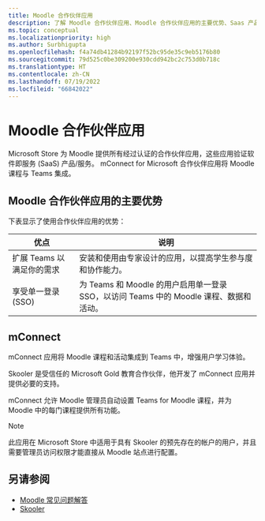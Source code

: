 ```yaml
---
title: Moodle 合作伙伴应用
description: 了解 Moodle 合作伙伴应用、Moodle 合作伙伴应用的主要优势、Saas 产品/服务和 mConnect。 为 Teams 用户启用单一登录 SSO。
ms.topic: conceptual
ms.localizationpriority: high
ms.author: Surbhigupta
ms.openlocfilehash: f4a74db41284b92197f52bc95de35c9eb5176b80
ms.sourcegitcommit: 79d525c0be309200e930cdd942bc2c753d0b718c
ms.translationtype: HT
ms.contentlocale: zh-CN
ms.lasthandoff: 07/19/2022
ms.locfileid: "66842022"
---
```

# <a name="partner-apps-for-moodle"></a>Moodle 合作伙伴应用

Microsoft Store 为 Moodle 提供所有经过认证的合作伙伴应用，这些应用验证软件即服务 (SaaS) 产品/服务。 mConnect for Microsoft 合作伙伴应用将 Moodle 课程与 Teams 集成。

## <a name="key-benefits-of-partner-apps-for-moodle"></a>Moodle 合作伙伴应用的主要优势

下表显示了使用合作伙伴应用的优势：

|优点| 说明|
|----------|------------|
|扩展 Teams 以满足你的需求| 安装和使用由专家设计的应用，以提高学生参与度和协作能力。|
|享受单一登录 (SSO)| 为 Teams 和 Moodle 的用户启用单一登录 SSO，以访问 Teams 中的 Moodle 课程、数据和活动。|

## <a name="mconnect"></a>mConnect

mConnect 应用将 Moodle 课程和活动集成到 Teams 中，增强用户学习体验。

Skooler 是受信任的 Microsoft Gold 教育合作伙伴，他开发了 mConnect 应用并提供必要的支持。

mConnect 允许 Moodle 管理员自动设置 Teams for Moodle 课程，并为 Moodle 中的每门课程提供所有功能。

>[!NOTE]
>此应用在 Microsoft Store 中适用于具有 Skooler 的预先存在的帐户的用户，并且需要管理员访问权限才能直接从 Moodle 站点进行配置。
  
<!-- Watch the following video to understand how to get started with mConnect and Teams: -->

<!-- > [!VIDEO unavailable] -->

## <a name="see-also"></a>另请参阅

* [Moodle 常见问题解答](faqs.md)
* [Skooler](https://skooler.com/mconnect/how-to/)
